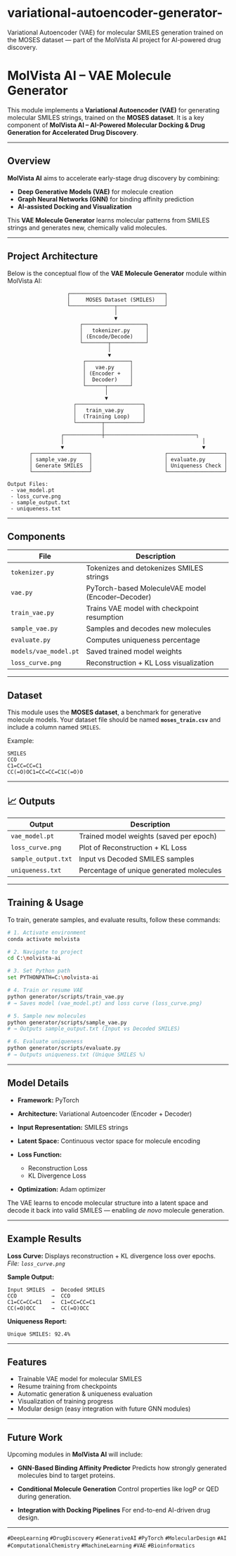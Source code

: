 # variational-autoencoder-generator-
Variational Autoencoder (VAE) for molecular SMILES generation trained on the MOSES dataset — part of the MolVista AI project for AI-powered drug discovery.
#  MolVista AI – VAE Molecule Generator

This module implements a **Variational Autoencoder (VAE)** for generating molecular SMILES strings, trained on the **MOSES dataset**.
It is a key component of **MolVista AI – AI-Powered Molecular Docking & Drug Generation for Accelerated Drug Discovery**.

---

##  Overview

**MolVista AI** aims to accelerate early-stage drug discovery by combining:

*  **Deep Generative Models (VAE)** for molecule creation
*  **Graph Neural Networks (GNN)** for binding affinity prediction
*  **AI-assisted Docking and Visualization**

This **VAE Molecule Generator** learns molecular patterns from SMILES strings and generates new, chemically valid molecules.

---

##  Project Architecture

Below is the conceptual flow of the **VAE Molecule Generator** module within MolVista AI:

```
                   ┌──────────────────────────────┐
                   │     MOSES Dataset (SMILES)   │
                   └──────────────┬───────────────┘
                                  │
                                  ▼
                       ┌────────────────────┐
                       │   tokenizer.py     │
                       │ (Encode/Decode)    │
                       └────────┬───────────┘
                                │
                                ▼
                        ┌──────────────┐
                        │   vae.py     │
                        │ (Encoder +   │
                        │  Decoder)    │
                        └──────┬───────┘
                               │
                               ▼
                     ┌─────────────────────┐
                     │   train_vae.py      │
                     │  (Training Loop)    │
                     └────────┬────────────┘
                              │
                 ┌────────────┼─────────────────────────────┐
                 │                                            │
                 ▼                                            ▼
       ┌──────────────────┐                       ┌──────────────────┐
       │ sample_vae.py    │                       │ evaluate.py      │
       │ Generate SMILES  │                       │ Uniqueness Check │
       └──────────────────┘                       └──────────────────┘

Output Files:
 - vae_model.pt
 - loss_curve.png
 - sample_output.txt
 - uniqueness.txt
```

---

##  Components

| File                  | Description                                       |
| --------------------- | ------------------------------------------------- |
| `tokenizer.py`        | Tokenizes and detokenizes SMILES strings          |
| `vae.py`              | PyTorch-based MoleculeVAE model (Encoder–Decoder) |
| `train_vae.py`        | Trains VAE model with checkpoint resumption       |
| `sample_vae.py`       | Samples and decodes new molecules                 |
| `evaluate.py`         | Computes uniqueness percentage                    |
| `models/vae_model.pt` | Saved trained model weights                       |
| `loss_curve.png`      | Reconstruction + KL Loss visualization            |

---

##  Dataset

This module uses the **MOSES dataset**, a benchmark for generative molecule models.
Your dataset file should be named **`moses_train.csv`** and include a column named `SMILES`.

Example:

```csv
SMILES
CCO
C1=CC=CC=C1
CC(=O)OC1=CC=CC=C1C(=O)O
```

---

## 📈 Outputs

| Output              | Description                              |
| ------------------- | ---------------------------------------- |
| `vae_model.pt`      | Trained model weights (saved per epoch)  |
| `loss_curve.png`    | Plot of Reconstruction + KL Loss         |
| `sample_output.txt` | Input vs Decoded SMILES samples          |
| `uniqueness.txt`    | Percentage of unique generated molecules |

---

##  Training & Usage

To train, generate samples, and evaluate results, follow these commands:

```bash
# 1. Activate environment
conda activate molvista

# 2. Navigate to project
cd C:\molvista-ai

# 3. Set Python path
set PYTHONPATH=C:\molvista-ai

# 4. Train or resume VAE
python generator/scripts/train_vae.py
# → Saves model (vae_model.pt) and loss curve (loss_curve.png)

# 5. Sample new molecules
python generator/scripts/sample_vae.py
# → Outputs sample_output.txt (Input vs Decoded SMILES)

# 6. Evaluate uniqueness
python generator/scripts/evaluate.py
# → Outputs uniqueness.txt (Unique SMILES %)
```

---

##  Model Details

* **Framework:** PyTorch
* **Architecture:** Variational Autoencoder (Encoder + Decoder)
* **Input Representation:** SMILES strings
* **Latent Space:** Continuous vector space for molecule encoding
* **Loss Function:**

  * Reconstruction Loss
  * KL Divergence Loss
* **Optimization:** Adam optimizer

The VAE learns to encode molecular structure into a latent space and decode it back into valid SMILES — enabling *de novo* molecule generation.

---

##  Example Results

**Loss Curve:**
Displays reconstruction + KL divergence loss over epochs.
*File: `loss_curve.png`*

**Sample Output:**

```
Input SMILES  →  Decoded SMILES
CCO           →  CCO
C1=CC=CC=C1   →  C1=CC=CC=C1
CC(=O)OCC     →  CC(=O)OCC
```

**Uniqueness Report:**

```
Unique SMILES: 92.4%
```

---

##  Features

*  Trainable VAE model for molecular SMILES
*  Resume training from checkpoints
*  Automatic generation & uniqueness evaluation
*  Visualization of training progress
*  Modular design (easy integration with future GNN modules)

---

##  Future Work

Upcoming modules in **MolVista AI** will include:

* **GNN-Based Binding Affinity Predictor**
  Predicts how strongly generated molecules bind to target proteins.

* **Conditional Molecule Generation**
  Control properties like logP or QED during generation.

* **Integration with Docking Pipelines**
  For end-to-end AI-driven drug design.

---


`#DeepLearning` `#DrugDiscovery` `#GenerativeAI` `#PyTorch` `#MolecularDesign` `#AI` `#ComputationalChemistry` `#MachineLearning` `#VAE` `#Bioinformatics`
